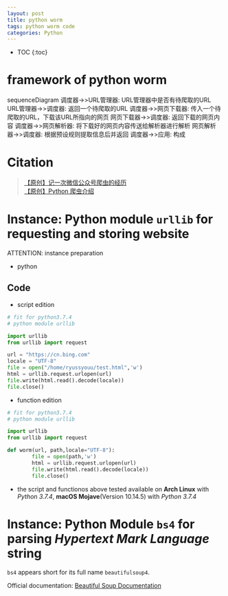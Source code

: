 ```yaml
---
layout: post
title: python worm
tags: python worm code
categories: Python
---
```


* TOC
{:toc}



# framework of python worm

<div class="mermaid">
sequenceDiagram
调度器->>URL管理器: URL管理器中是否有待爬取的URL
URL管理器->>调度器: 返回一个待爬取的URL
调度器->>网页下载器: 传入一个待爬取的URL，下载该URL所指向的网页
网页下载器->>调度器: 返回下载的网页内容
调度器->>网页解析器: 将下载好的网页内容传送给解析器进行解析
网页解析器->>调度器: 根据预设规则提取信息后并返回
调度器->>应用: 构成
</div>

# Citation

> [【原创】记一次微信公众号爬虫的经历](https://blog.csdn.net/wnma3mz/article/details/78570580) \
> [【原创】Python 爬虫介绍](https://blog.csdn.net/sinat_29957455/article/details/70846427)

# Instance: Python module ```urllib``` for requesting and storing website

ATTENTION: instance preparation

- python 


## Code

- script edition

```py
# fit for python3.7.4
# python module urllib

import urllib
from urllib import request

url = "https://cn.bing.com"
locale = "UTF-8"
file = open("/home/ryussyouu/test.html",'w')
html = urllib.request.urlopen(url)
file.write(html.read().decode(locale))
file.close()
```

- function edition

```py
# fit for python3.7.4
# python module urllib

import urllib
from urllib import request

def worm(url, path,locale="UTF-8"):
        file = open(path,'w')
        html = urllib.request.urlopen(url)
        file.write(html.read().decode(locale))
        file.close()
```
- the script and functionos above tested available on **Arch Linux** with *Python 3.7.4*, **macOS Mojave**(Version 10.14.5) with *Python 3.7.4*

# Instance: Python Module ```bs4``` for parsing  *Hypertext Mark Language* string

```bs4``` appears short for its full name ```beautifulsoup4```.

Official documentation: [Beautiful Soup Documentation](https://www.crummy.com/software/BeautifulSoup/bs4/doc/index.html?highlight=beautifulsoup)